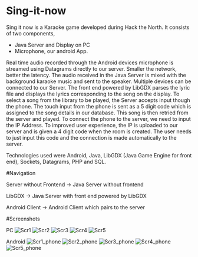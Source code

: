 # Sing-it-now

Sing it now is a Karaoke game developed during Hack the North. It consists of two components,
 - Java Server and Display on PC
 - Microphone, our android App.

Real time audio recorded through the Android devices microphone is streamed using Datagrams directly to our server. Smaller the network, better the latency. The audio received in the Java Server is mixed with the background karaoke music and sent to the speaker. Multiple devices can be connected to our Server. The front end powered by LibGDX parses the lyric file and displays the lyrics corresponding to the song on the display. To select a song from the library to be played, the Server accepts input though the phone. The touch input from the phone is sent as a 5 digit code which is assigned to the song details in our database. This song is then retried from the server and played. To connect the phone to the server, we need to input the IP Address. To improved user experience, the IP is uploaded to our server and is given a 4 digit code when the room is created. The user needs to just input this code and the connection is made automatically to the server.

Technologies used were Android, Java, LibGDX (Java Game Engine for front end), Sockets, Datagrams, PHP and SQL.

#Navigation

Server without Frontend -> Java Server without frontend

LibGDX -> Java Server with front end powered by LibGDX

Android Client -> Android Client which pairs to the server

#Screenshots

PC
![Scr1](https://github.com/Abhiseshan/Sing-it-now/blob/master/Screenshots/scr1.jpg)
![Scr2](https://github.com/Abhiseshan/Sing-it-now/blob/master/Screenshots/scr2.jpg)
![Scr3](https://github.com/Abhiseshan/Sing-it-now/blob/master/Screenshots/scr3.jpg)
![Scr4](https://github.com/Abhiseshan/Sing-it-now/blob/master/Screenshots/scr4.jpg)
![Scr5](https://github.com/Abhiseshan/Sing-it-now/blob/master/Screenshots/scr5.jpg)

Android
![Scr1_phone](https://github.com/Abhiseshan/Sing-it-now/blob/master/Screenshots/phone_scr1.png)
![Scr2_phone](https://github.com/Abhiseshan/Sing-it-now/blob/master/Screenshots/phone_scr2.png)
![Scr3_phone](https://github.com/Abhiseshan/Sing-it-now/blob/master/Screenshots/phone_scr3.png)
![Scr4_phone](https://github.com/Abhiseshan/Sing-it-now/blob/master/Screenshots/phone_scr4.png)
![Scr5_phone](https://github.com/Abhiseshan/Sing-it-now/blob/master/Screenshots/phone_scr5.png)
